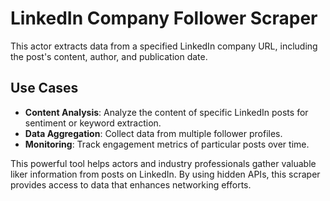 # LinkedIn Company Follower Scraper

This actor extracts data from a specified LinkedIn company URL, including the post's content, author, and publication date.

## Use Cases

-   **Content Analysis**: Analyze the content of specific LinkedIn posts for sentiment or keyword extraction.
-   **Data Aggregation**: Collect data from multiple follower profiles.
-   **Monitoring**: Track engagement metrics of particular posts over time.

This powerful tool helps actors and industry professionals gather valuable liker information from posts on LinkedIn. By using hidden APIs, this scraper provides access to data that enhances networking efforts.
